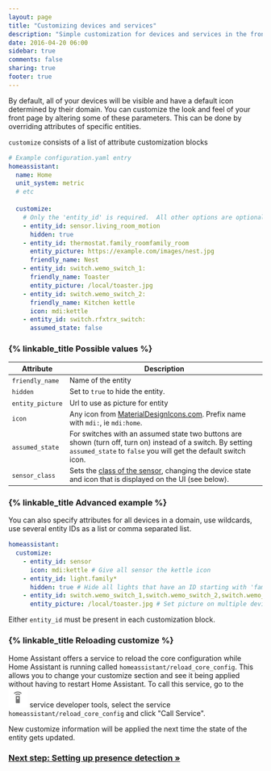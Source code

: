 ```yaml
---
layout: page
title: "Customizing devices and services"
description: "Simple customization for devices and services in the frontend."
date: 2016-04-20 06:00
sidebar: true
comments: false
sharing: true
footer: true
---
```


By default, all of your devices will be visible and have a default icon determined by their domain. You can customize the look and feel of your front page by altering some of these parameters. This can be done by overriding attributes of specific entities.

`customize` consists of a list of attribute customization blocks

```yaml
# Example configuration.yaml entry
homeassistant:
  name: Home
  unit_system: metric
  # etc

  customize:
    # Only the 'entity_id' is required.  All other options are optional.
    - entity_id: sensor.living_room_motion
      hidden: true
    - entity_id: thermostat.family_roomfamily_room
      entity_picture: https://example.com/images/nest.jpg
      friendly_name: Nest
    - entity_id: switch.wemo_switch_1:
      friendly_name: Toaster
      entity_picture: /local/toaster.jpg
    - entity_id: switch.wemo_switch_2:
      friendly_name: Kitchen kettle
      icon: mdi:kettle
    - entity_id: switch.rfxtrx_switch:
      assumed_state: false
```

### {% linkable_title Possible values %}

| Attribute | Description |
| --------- | ----------- |
| `friendly_name` | Name of the entity
| `hidden`    | Set to `true` to hide the entity.
| `entity_picture` | Url to use as picture for entity
| `icon` | Any icon from [MaterialDesignIcons.com](http://MaterialDesignIcons.com). Prefix name with `mdi:`, ie `mdi:home`.
| `assumed_state` | For switches with an assumed state two buttons are shown (turn off, turn on) instead of a switch. By setting `assumed_state` to `false` you will get the default switch icon.
| `sensor_class` | Sets the [class of the sensor](/components/binary_sensor/), changing the device state and icon that is displayed on the UI (see below).

### {% linkable_title Advanced example %}

You can also specify attributes for all devices in a domain, use wildcards, use several entity IDs as a list or comma separated list. 

```yaml
homeassistant:
  customize:
    - entity_id: sensor
      icon: mdi:kettle # Give all sensor the kettle icon
    - entity_id: light.family*
      hidden: true # Hide all lights that have an ID starting with 'family'
    - entity_id: switch.wemo_switch_1,switch.wemo_switch_2,switch.wemo_switch_3
      entity_picture: /local/toaster.jpg # Set picture on multiple devices
```

Either `entity_id` must be present in each customization block.


### {% linkable_title Reloading customize %}
 
Home Assistant offers a service to reload the core configuration while Home Assistant is running called `homeassistant/reload_core_config`. This allows you to change your customize section and see it being applied without having to restart Home Assistant. To call this service, go to the <img src='/images/screenshots/developer-tool-services-icon.png' alt='service developer tool icon' class="no-shadow" height="38" /> service developer tools, select the service `homeassistant/reload_core_config` and click "Call Service".

<p class='note warning'>
New customize information will be applied the next time the state of the entity gets updated.
</p>

### [Next step: Setting up presence detection &raquo;](/getting-started/presence-detection/)
